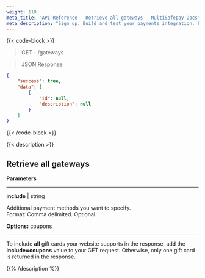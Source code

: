 ```yaml
---
weight: 110
meta_title: "API Reference - Retrieve all gateways - MultiSafepay Docs"
meta_description: "Sign up. Build and test your payments integration. Explore our products and services. Use our API Reference, SDKs, and wrappers. Get support."
---
```

{{< code-block >}}

> GET - /gateways

> JSON Response

```json
{
    "success": true,
    "data": [
        {
            "id": null,
            "description": null
        }
    ]
}
```
{{< /code-block >}}

{{< description >}}

## Retrieve all gateways

**Parameters**

---

__include__ | string

Additional payment methods you want to specify.  
Format: Comma delimited. Optional.

__Options:__ coupons

----------------

To include **all** gift cards your website supports in the response, add the __include=coupons__ value to your GET request. Otherwise, only one gift card is returned in the response.


{{% /description %}}